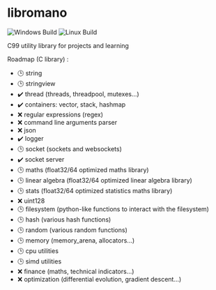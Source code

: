 # libromano

![Windows Build](https://github.com/romainaugier/libromano/actions/workflows/build-windows.yml/badge.svg)
![Linux Build](https://github.com/romainaugier/libromano/actions/workflows/build-linux.yml/badge.svg)

C99 utility library for projects and learning

Roadmap (C library) :
- :clock3: string
- :clock3: stringview
- :heavy_check_mark: thread (threads, threadpool, mutexes...)
- :heavy_check_mark: containers: vector, stack, hashmap
- :x: regular expressions (regex)
- :x: command line arguments parser
- :x: json
- :heavy_check_mark: logger
- :clock3: socket (sockets and websockets)
- :heavy_check_mark: socket server
- :clock3: maths (float32/64 optimized maths library)
- :clock3: linear algebra (float32/64 optimized linear algebra library)
- :clock3: stats (float32/64 optimized statistics maths library)
- :x: uint128
- :clock3: filesystem (python-like functions to interact with the filesystem)
- :clock3: hash (various hash functions)
- :clock3: random (various random functions)
- :clock3: memory (memory_arena, allocators...)
- :clock3: cpu utilities
- :clock3: simd utilities
- :x: finance (maths, technical indicators...)
- :x: optimization (differential evolution, gradient descent...)